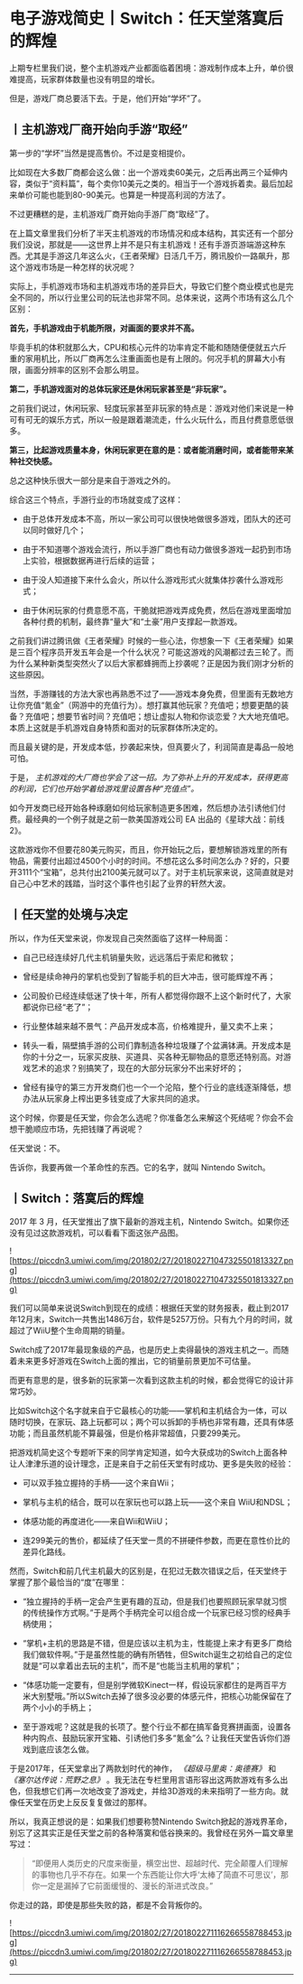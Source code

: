 # 电子游戏简史丨Switch：任天堂落寞后的辉煌

上期专栏里我们说，整个主机游戏产业都面临着困境：游戏制作成本上升，单价很难提高，玩家群体数量也没有明显的增长。

但是，游戏厂商总要活下去。于是，他们开始“学坏”了。

## 丨主机游戏厂商开始向手游“取经”

第一步的“学坏”当然是提高售价。不过是变相提价。

比如现在大多数厂商都会这么做：出一个游戏卖60美元，之后再出两三个延伸内容，类似于“资料篇”，每个卖你10美元之类的。相当于一个游戏拆着卖。最后加起来单价可能也能到80-90美元。也算是一种提高利润的方法了。

不过更糟糕的是，主机游戏厂商开始向手游厂商“取经”了。

在上篇文章里我们分析了半天主机游戏的市场情况和成本结构，其实还有一个部分我们没说，那就是——这世界上并不是只有主机游戏！还有手游页游端游这种东西。尤其是手游这几年这么火，《王者荣耀》日活几千万，腾讯股价一路飙升，那这个游戏市场是一种怎样的状况呢？

实际上，手机游戏市场和主机游戏市场的差异巨大，导致它们整个商业模式也是完全不同的，所以行业里公司的玩法也非常不同。总体来说，这两个市场有这么几个区别：

 **首先，手机游戏由于机能所限，对画面的要求并不高。**

毕竟手机的体积就那么大，CPU和核心元件的功率肯定不能和随随便便就五六斤重的家用机比，所以厂商再怎么注重画面也是有上限的。何况手机的屏幕大小有限，画面分辨率的区别不会那么明显。

 **第二，手机游戏面对的总体玩家还是休闲玩家甚至是“非玩家”。**

之前我们说过，休闲玩家、轻度玩家甚至非玩家的特点是：游戏对他们来说是一种可有可无的娱乐方式，所以一般是跟着潮流走，什么火玩什么，而且付费意愿低很多。

 **第三，比起游戏质量本身，休闲玩家更在意的是：或者能消磨时间，或者能带来某种社交快感。**

总之这种快乐很大一部分是来自于游戏之外的。

综合这三个特点，手游行业的市场就变成了这样：

* 由于总体开发成本不高，所以一家公司可以很快地做很多游戏，团队大的还可以同时做好几个；

* 由于不知道哪个游戏会流行，所以手游厂商也有动力做很多游戏一起扔到市场上实验，根据数据再进行后续的运营；

* 由于没人知道接下来什么会火，所以什么游戏形式火就集体抄袭什么游戏形式；

* 由于休闲玩家的付费意愿不高，干脆就把游戏弄成免费，然后在游戏里面增加各种付费的机制，最终靠“量大”和“土豪”用户支撑起一款游戏。

之前我们讲过腾讯做《王者荣耀》时候的一些心法，你想象一下《王者荣耀》如果是三百个程序员开发五年会是一个什么状况？可能这游戏的风潮都过去三轮了。而为什么某种新类型突然火了以后大家都蜂拥而上抄袭呢？正是因为我们刚才分析的这些原因。

当然，手游赚钱的方法大家也再熟悉不过了——游戏本身免费，但里面有无数地方让你充值“氪金”（网游中的充值行为）。想打赢其他玩家？充值吧；想要更酷的装备？充值吧；想要节省时间？充值吧；想让虚拟人物和你谈恋爱？大大地充值吧。本质上这就是手机游戏自身特质和面对的玩家群体所决定的。

而且最关键的是，开发成本低，抄袭起来快，但真要火了，利润简直是毒品一般地可怕。

于是， *主机游戏的大厂商也学会了这一招。为了弥补上升的开发成本，获得更高的利润，它们也开始学着给游戏里设置各种“充值点”。*

如今开发商已经开始各种琢磨如何给玩家制造更多困难，然后想办法引诱他们付费。最经典的一个例子就是之前一款美国游戏公司 EA 出品的《星球大战：前线2》。

这款游戏你不但要花80美元购买，而且，你开始玩之后，要想解锁游戏里的所有物品，需要付出超过4500个小时的时间。不想花这么多时间怎么办？好的，只要开3111个“宝箱”，总共付出2100美元就可以了。对于主机玩家来说，这简直就是对自己心中艺术的践踏，当时这个事件也引起了业界的轩然大波。

## 丨任天堂的处境与决定

所以，作为任天堂来说，你发现自己突然面临了这样一种局面：

* 自己已经连续好几代主机销量失败，远远落后于索尼和微软；

* 曾经是续命神丹的掌机也受到了智能手机的巨大冲击，很可能辉煌不再；

* 公司股价已经连续低迷了快十年，所有人都觉得你跟不上这个新时代了，大家都说你已经“老了”；

* 行业整体越来越不景气：产品开发成本高，价格难提升，量又卖不上来；

* 转头一看，隔壁搞手游的公司们靠制造各种垃圾赚了个盆满钵满。开发成本是你的十分之一，玩家买皮肤、买道具、买各种无聊物品的意愿还特别高。对游戏艺术的追求？别搞笑了，现在的大部分玩家分不出来好坏的；

* 曾经有操守的第三方开发商们也一个一个沦陷，整个行业的底线逐渐降低，想办法从玩家身上榨出更多钱变成了大家共同的追求。

这个时候，你要是任天堂，你会怎么选呢？你准备怎么来解这个死结呢？你会不会想干脆顺应市场，先把钱赚了再说呢？

任天堂说：不。

告诉你，我要再做一个革命性的东西。它的名字，就叫 Nintendo Switch。

## 丨Switch：落寞后的辉煌

2017 年 3 月，任天堂推出了旗下最新的游戏主机，Nintendo Switch。如果你还没有见过这款游戏机，可以看看下面这张产品图。

![https://piccdn3.umiwi.com/img/201802/27/201802271047325501813327.png](https://piccdn3.umiwi.com/img/201802/27/201802271047325501813327.png)

我们可以简单来说说Switch到现在的成绩：根据任天堂的财务报表，截止到2017年12月末，Switch一共售出1486万台，软件是5257万份。只有九个月的时间，就超过了WiiU整个生命周期的销量。

Switch成了2017年最现象级的产品，也是历史上卖得最快的游戏主机之一。而随着未来更多好游戏在Switch上面的推出，它的销量前景更加不可估量。

而更有意思的是，很多新的玩家第一次看到这款主机的时候，都会觉得它的设计非常巧妙。

比如Switch这个名字就来自于它最核心的功能——掌机和主机结合为一体，可以随时切换，在家玩、路上玩都可以；两个可以拆卸的手柄也非常有趣，还具有体感功能；而且虽然机能不算最强，但是价格非常超值，只要299美元。

把游戏机简史这个专题听下来的同学肯定知道，如今大获成功的Switch上面各种让人津津乐道的设计理念，正是来自于之前任天堂有时成功、更多是失败的经验：

* 可以双手独立握持的手柄——这个来自Wii；

* 掌机与主机的结合，既可以在家玩也可以路上玩——这个来自 WiiU和NDSL；

* 体感功能的再度进化——来自Wii和WiiU；

* 连299美元的售价，都延续了任天堂一贯的不拼硬件参数，而更在意性价比的差异化路线。

然而，Switch和前几代主机最大的区别是，在犯过无数次错误之后，任天堂终于掌握了那个最恰当的“度”在哪里：

* “独立握持的手柄一定会产生更有趣的互动，但是我们也要照顾玩家早就习惯的传统操作方式啊。”于是两个手柄完全可以组合成一个玩家已经习惯的经典手柄使用；

* “掌机+主机的思路是不错，但是应该以主机为主，性能提上来才有更多厂商给我们做软件啊。”于是虽然性能的确有所牺牲，但Switch诞生之初给自己的定位就是“可以拿着出去玩的主机”，而不是“也能当主机用的掌机”；

* “体感功能一定要有，但是别学微软Kinect一样，假设玩家都住的是两百平方米大别墅哦。”所以Switch去掉了很多没必要的体感元件，把核心功能保留在了两个小小的手柄上；

* 至于游戏呢？这就是我的长项了。整个行业不都在搞军备竞赛拼画面，设置各种内购点、鼓励玩家开宝箱、引诱他们多多“氪金”么？让我任天堂告诉你们游戏到底应该怎么做。

于是2017年，任天堂拿出了两款划时代的神作， *《超级马里奥：奥德赛》* 和 *《塞尔达传说：荒野之息》* 。我无法在专栏里用言语形容出这两款游戏有多么出色，但我想它们再一次地改变了游戏史，并给3D游戏的未来指明了一些方向。就像任天堂在历史上反反复复做过的那样。

所以，我真正想说的是：如果我们想要称赞Nintendo Switch掀起的游戏界革命，别忘了这其实正是任天堂之前的各种落寞和低谷换来的。我曾经在另外一篇文章里写过：

> “即便用人类历史的尺度来衡量，横空出世、超越时代、完全颠覆人们理解的事物也几乎不存在。如果一个东西能让你大呼‘太棒了简直不可思议’，那你一定是漏掉了它前面缓慢的、漫长的渐进式改良。”

你走过的路，即使是那些失败的路，都是不会背叛你的。

![https://piccdn3.umiwi.com/img/201802/27/201802271116266558788453.jpg](https://piccdn3.umiwi.com/img/201802/27/201802271116266558788453.jpg)

---
